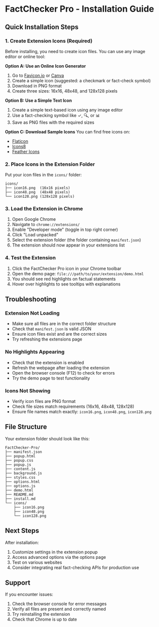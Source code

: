 # FactChecker Pro - Installation Guide

## Quick Installation Steps

### 1. Create Extension Icons (Required)

Before installing, you need to create icon files. You can use any image editor or online tool:

**Option A: Use an Online Icon Generator**
1. Go to [Favicon.io](https://favicon.io/) or [Canva](https://canva.com/)
2. Create a simple icon (suggested: a checkmark or fact-check symbol)
3. Download in PNG format
4. Create three sizes: 16x16, 48x48, and 128x128 pixels

**Option B: Use a Simple Text Icon**
1. Create a simple text-based icon using any image editor
2. Use a fact-checking symbol like ✓, 🔍, or 📊
3. Save as PNG files with the required sizes

**Option C: Download Sample Icons**
You can find free icons on:
- [Flaticon](https://www.flaticon.com/)
- [Icons8](https://icons8.com/)
- [Feather Icons](https://feathericons.com/)

### 2. Place Icons in the Extension Folder

Put your icon files in the `icons/` folder:
```
icons/
├── icon16.png  (16x16 pixels)
├── icon48.png  (48x48 pixels)
└── icon128.png (128x128 pixels)
```

### 3. Load the Extension in Chrome

1. Open Google Chrome
2. Navigate to `chrome://extensions/`
3. Enable "Developer mode" (toggle in top right corner)
4. Click "Load unpacked"
5. Select the extension folder (the folder containing `manifest.json`)
6. The extension should now appear in your extensions list

### 4. Test the Extension

1. Click the FactChecker Pro icon in your Chrome toolbar
2. Open the demo page: `file:///path/to/your/extension/demo.html`
3. You should see red highlights on factual statements
4. Hover over highlights to see tooltips with explanations

## Troubleshooting

### Extension Not Loading
- Make sure all files are in the correct folder structure
- Check that `manifest.json` is valid JSON
- Ensure icon files exist and are the correct sizes
- Try refreshing the extensions page

### No Highlights Appearing
- Check that the extension is enabled
- Refresh the webpage after loading the extension
- Open the browser console (F12) to check for errors
- Try the demo page to test functionality

### Icons Not Showing
- Verify icon files are PNG format
- Check file sizes match requirements (16x16, 48x48, 128x128)
- Ensure file names match exactly: `icon16.png`, `icon48.png`, `icon128.png`

## File Structure

Your extension folder should look like this:
```
FactChecker-Pro/
├── manifest.json
├── popup.html
├── popup.css
├── popup.js
├── content.js
├── background.js
├── styles.css
├── options.html
├── options.js
├── demo.html
├── README.md
├── install.md
└── icons/
    ├── icon16.png
    ├── icon48.png
    └── icon128.png
```

## Next Steps

After installation:
1. Customize settings in the extension popup
2. Access advanced options via the options page
3. Test on various websites
4. Consider integrating real fact-checking APIs for production use

## Support

If you encounter issues:
1. Check the browser console for error messages
2. Verify all files are present and correctly named
3. Try reinstalling the extension
4. Check that Chrome is up to date 